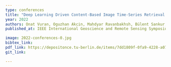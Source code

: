 ```yaml
---
type: conferences
title: "Deep Learning Driven Content-Based Image Time-Series Retrieval in Remote Sensing Archives"
year: 2022
authors: Onat Vuran, Oguzhan Akcin, Mahdyar Ravanbakhsh, Bülent Sankur, Begüm Demir
published_at: IEEE International Geoscience and Remote Sensing Symposium, Kuala Lumpur, Malaysia, 2022

image: 2022-conferences-0.jpg
bibtex_link:
pdf_link: https://depositonce.tu-berlin.de/items/7dd1809f-0fa9-4228-a070-fd2a105119bd
git_link: 

---
```

